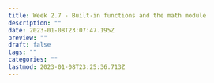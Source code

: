 ```yaml
---
title: Week 2.7 - Built-in functions and the math module
description: ""
date: 2023-01-08T23:07:47.195Z
preview: ""
draft: false
tags: ""
categories: ""
lastmod: 2023-01-08T23:25:36.713Z
---
```

